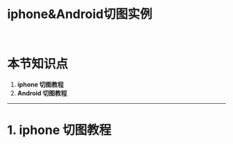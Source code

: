 # iphone&Android切图实例

<br />

# 本节知识点
1. **iphone 切图教程**
2. **Android 切图教程**

---



# 1. iphone 切图教程


